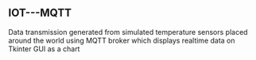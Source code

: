 ## IOT---MQTT
Data transmission generated from simulated temperature sensors placed around the world using MQTT broker which displays realtime data on Tkinter GUI as a chart
